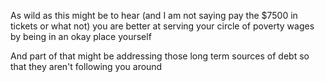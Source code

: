 As wild as this might be to hear (and I am not saying pay the $7500 in tickets or what not) you are better at serving your circle of poverty wages by being in an okay place yourself

And part of that might be addressing those long term sources of debt so that they aren't following you around

